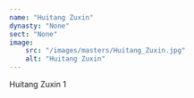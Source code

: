 ```yaml
---
name: "Huitang Zuxin"
dynasty: "None"
sect: "None"
image: 
    src: "/images/masters/Huitang_Zuxin.jpg"
    alt: "Huitang Zuxin"
---
```


Huitang Zuxin 1
